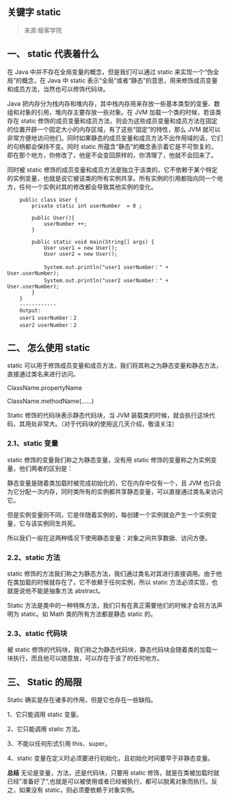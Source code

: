 ## 关键字 static

>来源:极客学院

## 一、 static 代表着什么

在 Java 中并不存在全局变量的概念，但是我们可以通过 static 来实现一个“伪全局”的概念，在 Java 中 static 表示“全局”或者“静态”的意思，用来修饰成员变量和成员方法，当然也可以修饰代码块。

Java 把内存分为栈内存和堆内存，其中栈内存用来存放一些基本类型的变量、数组和对象的引用，堆内存主要存放一些对象。在 JVM 加载一个类的时候，若该类存在 static 修饰的成员变量和成员方法，则会为这些成员变量和成员方法在固定的位置开辟一个固定大小的内存区域，有了这些“固定”的特性，那么 JVM 就可以非常方便地访问他们。同时如果静态的成员变量和成员方法不出作用域的话，它们的句柄都会保持不变。同时 static 所蕴含“静态”的概念表示着它是不可恢复的，即在那个地方，你修改了，他是不会变回原样的，你清理了，他就不会回来了。

同时被 static 修饰的成员变量和成员方法是独立于该类的，它不依赖于某个特定的实例变量，也就是说它被该类的所有实例共享。所有实例的引用都指向同一个地方，任何一个实例对其的修改都会导致其他实例的变化。

```
    public class User {
        private static int userNumber  = 0 ;

        public User(){
            userNumber ++;
        }

        public static void main(String[] args) {
            User user1 = new User();
            User user2 = new User();

            System.out.println("user1 userNumber：" + User.userNumber);
            System.out.println("user2 userNumber：" + User.userNumber);
        }
    }    
    ------------
    Output:
    user1 userNumber：2
    user2 userNumber：2
```

## 二、 怎么使用 static

static 可以用于修饰成员变量和成员方法，我们将其称之为静态变量和静态方法，直接通过类名来进行访问。

ClassName.propertyName

ClassName.methodName(……)

Static 修饰的代码块表示静态代码块，当 JVM 装载类的时候，就会执行这块代码，其用处非常大。（对于代码块的使用这几天介绍，敬请关注）

### 2.1、static 变量

static 修饰的变量我们称之为静态变量，没有用 static 修饰的变量称之为实例变量，他们两者的区别是：

静态变量是随着类加载时被完成初始化的，它在内存中仅有一个，且 JVM 也只会为它分配一次内存，同时类所有的实例都共享静态变量，可以直接通过类名来访问它。

但是实例变量则不同，它是伴随着实例的，每创建一个实例就会产生一个实例变量，它与该实例同生共死。

所以我们一般在这两种情况下使用静态变量：对象之间共享数据、访问方便。

### 2.2、static 方法

static 修饰的方法我们称之为静态方法，我们通过类名对其进行直接调用。由于他在类加载的时候就存在了，它不依赖于任何实例，所以 static 方法必须实现，也就是说他不能是抽象方法 abstract。

Static 方法是类中的一种特殊方法，我们只有在真正需要他们的时候才会将方法声明为 static。如 Math 类的所有方法都是静态 static 的。

### 2.3、static 代码块

被 static 修饰的代码块，我们称之为静态代码块，静态代码块会随着类的加载一块执行，而且他可以随意放，可以存在于该了的任何地方。

## 三、 Static 的局限

Static 确实是存在诸多的作用，但是它也存在一些缺陷。

1、它只能调用 static 变量。

2、它只能调用 static 方法。

3、不能以任何形式引用 this、super。

4、static 变量在定义时必须要进行初始化，且初始化时间要早于非静态变量。

**总结** 无论是变量，方法，还是代码块，只要用 static 修饰，就是在类被加载时就已经”准备好了”,也就是可以被使用或者已经被执行，都可以脱离对象而执行。反之，如果没有 static，则必须要依赖于对象实例。